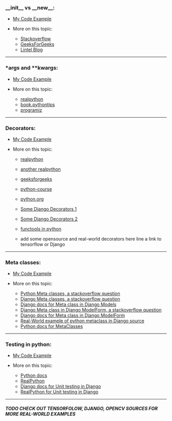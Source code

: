 <!-- topic 1 -->

<h3> __init__ vs __new__:</h3>

- <a href="/examples/code1.py">My Code Example</a>

- More on this topic:

    - <a href="https://stackoverflow.com/questions/674304/why-is-init-always-called-after-new">Stackoverflow</a>
    - <a href="https://www.geeksforgeeks.org/__new__-in-python/">GeeksForGeeks</a>
    - <a href="https://howto.lintel.in/python-__new__-magic-method-explained/">Lintel Blog</a>

<hr>



<h3> *args and **kwargs:</h3>

- <a href="/examples/code2.py">My Code Example</a>

- More on this topic:

    - <a href="https://realpython.com/python-kwargs-and-args/">realpython</a>
    - <a href="https://book.pythontips.com/en/latest/args_and_kwargs.html">book.pythontips</a>
    - <a href="https://www.programiz.com/python-programming/args-and-kwargs">programiz</a>

<hr>



<h3> Decorators:</h3>

- <a href="/examples/code3.py">My Code Example</a>

- More on this topic:

    - <a href="https://realpython.com/primer-on-python-decorators/">realpython</a>
    - <a href="https://realpython.com/inner-functions-what-are-they-good-for/">another realpython</a>
    - <a href="https://www.geeksforgeeks.org/decorators-in-python/">geeksforgeeks</a>
    - <a href="https://www.python-course.eu/python3_decorators.php">python-course</a>
    - <a href="https://www.python.org/dev/peps/pep-0318/">python.org</a>
    - <a href="https://github.com/django/django/blob/main/django/contrib/admin/decorators.py">Some Django Decorators 1</a>
    - <a href="https://github.com/django/django/blob/main/django/contrib/auth/decorators.py">Some Django Decorators 2</a>
    - <a href="https://docs.python.org/3/library/functools.html">functools in python</a>

    - add some opensource and real-world decorators here line a link to tensorflow or Django

<hr>
 

<h3> Meta classes:</h3>

- <a href="/examples/code4.py"> My Code Example </a>

- More on this topic:

  - <a href="https://stackoverflow.com/a/6581949/14119218"> Python Meta classes, a stackoverflow question</a>
  - <a href="https://stackoverflow.com/a/10344231/14119218"> Django Meta classes, a stackoverflow question</a>
  - <a href="https://docs.djangoproject.com/en/dev/topics/db/models/#meta-options"> Django docs for Meta class in Django Models</a>
  - <a href="https://stackoverflow.com/questions/39476334/why-class-meta-is-necessary-while-creating-a-model-form"> Django Meta class in Django ModelForm, a stackoverflow question</a>
  - <a href="https://docs.djangoproject.com/en/dev/topics/forms/modelforms/"> Django docs for Meta class in Django ModelForm </a>
  - <a href="https://github.com/django/django/blob/main/django/db/models/base.py"> Real-World example of python metaclass in Django source </a>
  - <a href="https://docs.python.org/3.9/reference/datamodel.html#metaclasses"> Python docs for MetaClasses </a>

<hr>  

<h3> Testing in python:</h3>

- <a href="/examples/code5.py"> My Code Example </a>

- More on this topic:
  - <a href="https://docs.python.org/3/library/unittest.html"> Python docs </a>
  - <a href="https://realpython.com/python-testing/"> RealPython </a>
  - <a href="https://docs.djangoproject.com/en/3.1/topics/testing/"> Django docs for Unit testing in Django </a>
  - <a href="https://realpython.com/testing-in-django-part-1-best-practices-and-examples/"> RealPython for Unit testing in Django </a>

  
  
  
  
  
  
<hr>


<h5> TODO CHECK OUT TENSORFOLOW, DJANGO, OPENCV SOURCES FOR MORE REAL-WORLD EXAMPLES  </h5>
